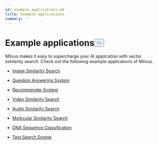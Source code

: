 ```yaml
---
id: example_applications.md
title: Example applications
summary: ''
---
```

<h1 id="Example-applications" class="common-anchor-header">Example applications<button data-href="#Example-applications" class="anchor-icon" translate="no">
      <svg translate="no"
        aria-hidden="true"
        focusable="false"
        height="20"
        version="1.1"
        viewBox="0 0 16 16"
        width="16"
      >
        <path
          fill="#0092E4"
          fill-rule="evenodd"
          d="M4 9h1v1H4c-1.5 0-3-1.69-3-3.5S2.55 3 4 3h4c1.45 0 3 1.69 3 3.5 0 1.41-.91 2.72-2 3.25V8.59c.58-.45 1-1.27 1-2.09C10 5.22 8.98 4 8 4H4c-.98 0-2 1.22-2 2.5S3 9 4 9zm9-3h-1v1h1c1 0 2 1.22 2 2.5S13.98 12 13 12H9c-.98 0-2-1.22-2-2.5 0-.83.42-1.64 1-2.09V6.25c-1.09.53-2 1.84-2 3.25C6 11.31 7.55 13 9 13h4c1.45 0 3-1.69 3-3.5S14.5 6 13 6z"
        ></path>
      </svg>
    </button></h1><p>Milvus makes it easy to supercharge your AI application with vector similarity search. Check out the following example applications of Milvus.</p>
<ul>
<li><p><a href="/docs/ja/image_similarity_search.md">Image Similarity Search</a></p></li>
<li><p><a href="/docs/ja/question_answering_system.md">Question Answering System</a></p></li>
<li><p><a href="/docs/ja/recommendation_system.md">Recommender System</a></p></li>
<li><p><a href="/docs/ja/video_similarity_search.md">Video Similarity Search</a></p></li>
<li><p><a href="/docs/ja/audio_similarity_search.md">Audio Similarity Search</a></p></li>
<li><p><a href="/docs/ja/molecular_similarity_search.md">Molecular Similarity Search</a></p></li>
<li><p><a href="/docs/ja/dna_sequence_classification.md">DNA Sequence Classification</a></p></li>
<li><p><a href="/docs/ja/text_search_engine.md">Text Search Engine</a></p></li>
</ul>
